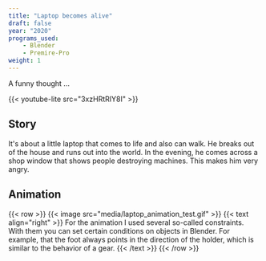 ```yaml
---
title: "Laptop becomes alive"
draft: false
year: "2020"
programs_used:
    - Blender
    - Premire-Pro
weight: 1
---
```


A funny thought ...

{{< youtube-lite src="3xzHRtRIY8I" >}}

## Story

It's about a little laptop that comes to life and also can walk. He breaks out of the house and runs out into the world. In the evening, he comes across a shop window that shows people destroying machines. This makes him very angry.

## Animation

{{< row >}}
    {{< image src="media/laptop_animation_test.gif" >}}
    {{< text align="right" >}}
For the animation I used several so-called constraints. With them you can set certain conditions on objects in Blender. For example, that the foot always points in the direction of the holder, which is similar to the behavior of a gear.
    {{< /text >}}
{{< /row >}}